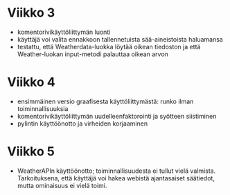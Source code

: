 # Viikko 3

- komentorivikäyttöliittymän luonti
- käyttäjä voi valita ennakkoon tallennetuista sää-aineistoista haluamansa
- testattu, että Weatherdata-luokka löytää oikean tiedoston ja että Weather-luokan input-metodi palauttaa oikean arvon 

# Viikko 4

- ensimmäinen versio graafisesta käyttöliittymästä: runko ilman toiminnallisuuksia
- komentorivikäyttöliittymän uudelleenfaktorointi ja syötteen siistiminen
- pylintin käyttöönotto ja virheiden korjaaminen

# Viikko 5

- WeatherAPIn käyttöönotto; toiminnallisuudesta ei tullut vielä valmista. Tarkoituksena, että käyttäjä voi hakea webistä ajantasaiset säätiedot, mutta ominaisuus ei vielä toimi.